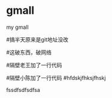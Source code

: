 # gmall
my gmall

#搞半天原来是git地址没改

#这破东西，破网络

#隔壁老王加了一行代码

#隔壁小陈加了一行代码
#hfdskjfhksjfhskj

fssdfsdfsdfsa